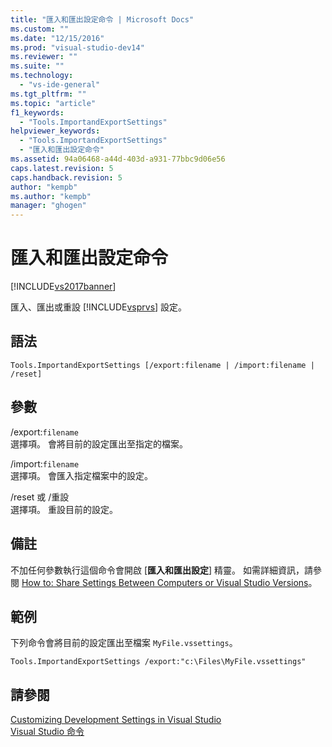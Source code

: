 ```yaml
---
title: "匯入和匯出設定命令 | Microsoft Docs"
ms.custom: ""
ms.date: "12/15/2016"
ms.prod: "visual-studio-dev14"
ms.reviewer: ""
ms.suite: ""
ms.technology: 
  - "vs-ide-general"
ms.tgt_pltfrm: ""
ms.topic: "article"
f1_keywords: 
  - "Tools.ImportandExportSettings"
helpviewer_keywords: 
  - "Tools.ImportandExportSettings"
  - "匯入和匯出設定命令"
ms.assetid: 94a06468-a44d-403d-a931-77bbc9d06e56
caps.latest.revision: 5
caps.handback.revision: 5
author: "kempb"
ms.author: "kempb"
manager: "ghogen"
---
```

# 匯入和匯出設定命令
[!INCLUDE[vs2017banner](../../code-quality/includes/vs2017banner.md)]

匯入、匯出或重設 [!INCLUDE[vsprvs](../../code-quality/includes/vsprvs_md.md)] 設定。  
  
## 語法  
  
```  
Tools.ImportandExportSettings [/export:filename | /import:filename | /reset]  
```  
  
## 參數  
 \/export:`filename`  
 選擇項。  會將目前的設定匯出至指定的檔案。  
  
 \/import:`filename`  
 選擇項。  會匯入指定檔案中的設定。  
  
 \/reset 或 \/重設  
 選擇項。  重設目前的設定。  
  
## 備註  
 不加任何參數執行這個命令會開啟 \[**匯入和匯出設定**\] 精靈。  如需詳細資訊，請參閱 [How to: Share Settings Between Computers or Visual Studio Versions](http://msdn.microsoft.com/zh-tw/1131fb10-35c1-42da-9cd8-91aa3235b882)。  
  
## 範例  
 下列命令會將目前的設定匯出至檔案 `MyFile.vssettings`。  
  
```  
Tools.ImportandExportSettings /export:"c:\Files\MyFile.vssettings"  
```  
  
## 請參閱  
 [Customizing Development Settings in Visual Studio](http://msdn.microsoft.com/zh-tw/22c4debb-4e31-47a8-8f19-16f328d7dcd3)   
 [Visual Studio 命令](../../ide/reference/visual-studio-commands.md)